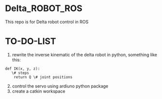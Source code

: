 # Delta_ROBOT_ROS
This repo is for Delta robot control in ROS

# TO-DO-LIST
1. rewrite the inverse kinematic of the delta robot in python, something like this:
```
def IK(x, y, z): 
   \# steps 
    return Q \# joint positions
 ```
 
 2. control the servo using ardiuno python package
 3. create a catkin workspace
 

